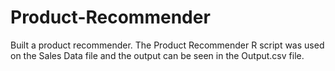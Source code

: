 # Product-Recommender
Built a product recommender. The Product Recommender R script was used on the Sales Data file and the output can be seen in the Output.csv file. 

